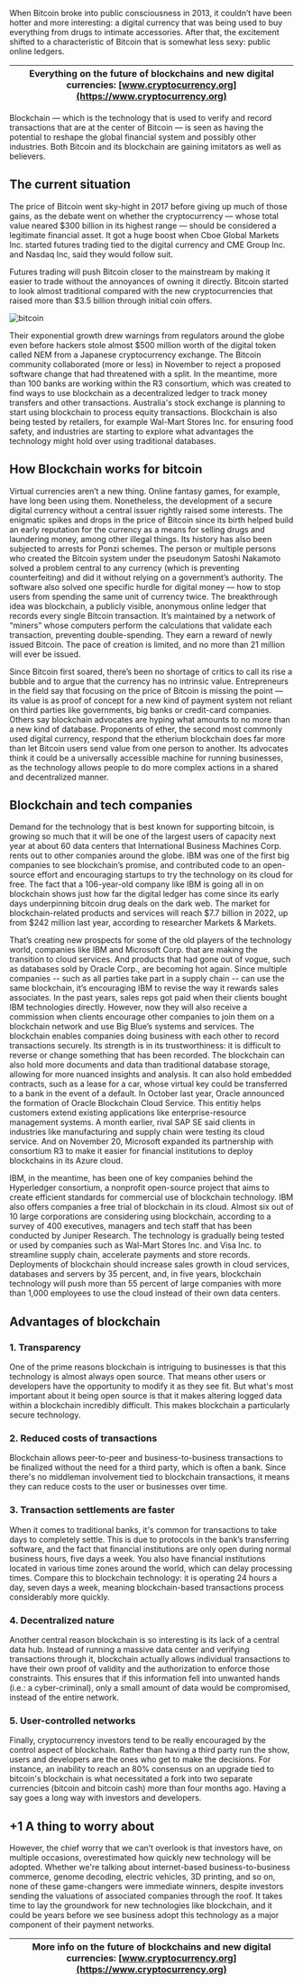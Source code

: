 When Bitcoin broke into public consciousness in 2013, it couldn’t have been hotter and more interesting: a digital currency that was being used to buy everything from drugs to intimate accessories. After that, the excitement shifted to a characteristic of Bitcoin that is somewhat less sexy: public online ledgers.

| Everything on the future of blockchains and new digital currencies:  [www.cryptocurrency.org](https://www.cryptocurrency.org) |
|------------------------------------------------------------------------------------------------------------------------------|

Blockchain — which is the technology that is used to verify and record transactions that are at the center of Bitcoin — is seen as having the potential to reshape the global financial system and possibly other industries. Both Bitcoin and its blockchain are gaining imitators as well as believers.

## The current situation

The price of Bitcoin went sky-hight in 2017 before giving up much of those gains, as the debate went on whether the cryptocurrency — whose total value neared $300 billion in its highest range — should be considered a legitimate financial asset. It got a huge boost when Cboe Global Markets Inc. started futures trading tied to the digital currency and CME Group Inc. and Nasdaq Inc, said they would follow suit.

Futures trading will push Bitcoin closer to the mainstream by making it easier to trade without the annoyances of owning it directly. Bitcoin started to look almost traditional compared with the new cryptocurrencies that raised more than $3.5 billion through initial coin offers.

![bitcoin](https://i.imgur.com/4xWZHx3.jpg "Bitcoin blockchain")

Their exponential growth drew warnings from regulators around the globe even before hackers stole almost $500 million worth of the digital token called NEM from a Japanese cryptocurrency exchange. The Bitcoin community collaborated (more or less) in November to reject a proposed software change that had threatened with a split. In the meantime, more than 100 banks are working within the R3 consortium, which was created to find ways to use blockchain as a decentralized ledger to track money transfers and other transactions. Australia's stock exchange is planning to start using blockchain to process equity transactions. Blockchain is also being tested by retailers, for example Wal-Mart Stores Inc. for ensuring food safety, and industries are starting to explore what advantages the technology might hold over using traditional databases.

## How Blockchain works for bitcoin

Virtual currencies aren’t a new thing. Online fantasy games, for example, have long been using them. Nonetheless, the development of a secure digital currency without a central issuer rightly raised some interests. The enigmatic spikes and drops in the price of Bitcoin since its birth helped build an early reputation for the currency as a means for selling drugs and laundering money, among other illegal things. Its history has also been subjected to arrests for Ponzi schemes. The person or multiple persons who created the Bitcoin system under the pseudonym Satoshi Nakamoto solved a problem central to any currency (which is preventing counterfeiting) and did it without relying on a government’s authority. The software also solved one specific hurdle for digital money — how to stop users from spending the same unit of currency twice. The breakthrough idea was blockchain, a publicly visible, anonymous online ledger that records every single Bitcoin transaction. It’s maintained by a network of “miners” whose computers perform the calculations that validate each transaction, preventing double-spending. They earn a reward of newly issued Bitcoin. The pace of creation is limited, and no more than 21 million will ever be issued.

Since Bitcoin first soared, there’s been no shortage of critics to call its rise a bubble and to argue that the currency has no intrinsic value. Entrepreneurs in the field say that focusing on the price of Bitcoin is missing the point — its value is as proof of concept for a new kind of payment system not reliant on third parties like governments, big banks or credit-card companies. Others say blockchain advocates are hyping what amounts to no more than a new kind of database. Proponents of ether, the second most commonly used digital currency, respond that the etherium blockchain does far more than let Bitcoin users send value from one person to another. Its advocates think it could be a universally accessible machine for running businesses, as the technology allows people to do more complex actions in a shared and decentralized manner.

## Blockchain and tech companies

Demand for the technology that is best known for supporting bitcoin, is growing so much that it will be one of the largest users of capacity next year at about 60 data centers that International Business Machines Corp. rents out to other companies around the globe. IBM was one of the first big companies to see blockchain’s promise, and contributed code to an open-source effort and encouraging startups to try the technology on its cloud for free. The fact that a 106-year-old company like IBM is going all in on blockchain shows just how far the digital ledger has come since its early days underpinning bitcoin drug deals on the dark web. The market for blockchain-related products and services will reach $7.7 billion in 2022, up from $242 million last year, according to researcher Markets & Markets.

That’s creating new prospects for some of the old players of the technology world, companies like IBM and Microsoft Corp. that are making the transition to cloud services. And products that had gone out of vogue, such as databases sold by Oracle Corp., are becoming hot again. Since multiple companies -- such as all parties take part in a supply chain -- can use the same blockchain, it’s encouraging IBM to revise the way it rewards sales associates. In the past years, sales reps got paid when their clients bought IBM technologies directly. However, now they will also receive a commission when clients encourage other companies to join them on a blockchain network and use Big Blue’s systems and services.  The blockchain enables companies doing business with each other to record transactions securely. Its strength is in its trustworthiness: it is difficult to reverse or change something that has been recorded. The blockchain can also hold more documents and data than traditional database storage, allowing for more nuanced insights and analysis. It can also hold embedded contracts, such as a lease for a car, whose virtual key could be transferred to a bank in the event of a default. In October last year, Oracle announced the formation of Oracle Blockchain Cloud Service. This entitiy helps customers extend existing applications like enterprise-resource management systems. A month earlier, rival SAP SE said clients in industries like manufacturing and supply chain were testing its cloud service. And on November 20, Microsoft expanded its partnership with consortium R3 to make it easier for financial institutions to deploy blockchains in its Azure cloud.

IBM, in the meantime, has been one of key companies behind the Hyperledger consortium, a nonprofit open-source project that aims to create efficient standards for commercial use of blockchain technology. IBM also offers companies a free trial of blockchain in its cloud. Almost six out of 10 large corporations are considering using blockchain, according to a survey of 400 executives, managers and tech staff that has been conducted by Juniper Research. The technology is gradually being tested or used by companies such as Wal-Mart Stores Inc. and Visa Inc. to streamline supply chain, accelerate payments and store records. Deployments of blockchain should increase sales growth in cloud services, databases and servers by 35 percent, and, in five years, blockchain technology will push more than 55 percent of large companies with more than 1,000 employees to use the cloud instead of their own data centers.

## Advantages of blockchain

### 1. Transparency

One of the prime reasons blockchain is intriguing to businesses is that this technology is almost always open source. That means other users or developers have the opportunity to modify it as they see fit. But what's most important about it being open source is that it makes altering logged data within a blockchain incredibly difficult. This makes blockchain a particularly secure technology.

### 2. Reduced costs of transactions

Blockchain allows peer-to-peer and business-to-business transactions to be finalized without the need for a third party, which is often a bank. Since there's no middleman involvement tied to blockchain transactions, it means they can reduce costs to the user or businesses over time.

### 3. Transaction settlements are faster

When it comes to traditional banks, it's common for transactions to take days to completely settle. This is due to protocols in the bank’s transferring software, and the fact that financial institutions are only open during normal business hours, five days a week. You also have financial institutions located in various time zones around the world, which can delay processing times. Compare this to blockchain technology: it is operating 24 hours a day, seven days a week, meaning blockchain-based transactions process considerably more quickly.

### 4. Decentralized nature

Another central reason blockchain is so interesting is its lack of a central data hub. Instead of running a massive data center and verifying transactions through it, blockchain actually allows individual transactions to have their own proof of validity and the authorization to enforce those constraints. This ensures that if this information fell into unwanted hands (i.e.: a cyber-criminal), only a small amount of data would be compromised, instead of the entire network.

### 5. User-controlled networks

Finally, cryptocurrency investors tend to be really encouraged by the control aspect of blockchain. Rather than having a third party run the show, users and developers are the ones who get to make the decisions. For instance, an inability to reach an 80% consensus on an upgrade tied to bitcoin's blockchain is what necessitated a fork into two separate currencies (bitcoin and bitcoin cash) more than four months ago. Having a say goes a long way with investors and developers.

## +1 A thing to worry about

However, the chief worry that we can’t overlook is that investors have, on multiple occasions, overestimated how quickly new technology will be adopted. Whether we're talking about internet-based business-to-business commerce, genome decoding, electric vehicles, 3D printing, and so on, none of these game-changers were immediate winners, despite investors sending the valuations of associated companies through the roof. It takes time to lay the groundwork for new technologies like blockchain, and it could be years before we see business adopt this technology as a major component of their payment networks.

| More info on the future of blockchains and new digital currencies:  [www.cryptocurrency.org](https://www.cryptocurrency.org) |
|------------------------------------------------------------------------------------------------------------------------------|
